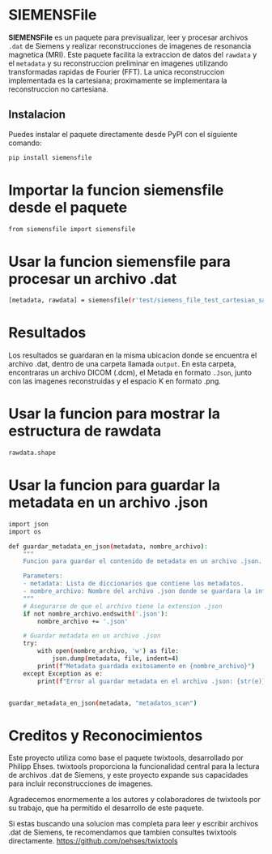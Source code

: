 # SIEMENSFile

**SIEMENSFile** es un paquete para previsualizar, leer y procesar archivos `.dat` de Siemens y realizar reconstrucciones de imagenes de resonancia magnetica (MRI). Este paquete facilita la extraccion de datos del `rawdata` y el `metadata` y su reconstruccion preliminar en imagenes utilizando transformadas rapidas de Fourier (FFT). La unica reconstruccion implementada es la cartesiana; proximamente se implementara la reconstruccion no cartesiana.

## Instalacion

Puedes instalar el paquete directamente desde PyPI con el siguiente comando:

```bash
pip install siemensfile
```

# Importar la funcion siemensfile desde el paquete

```bash
from siemensfile import siemensfile
```

# Usar la funcion siemensfile para procesar un archivo .dat

```bash
[metadata, rawdata] = siemensfile(r'test/siemens_file_test_cartesian_sample.dat', reconstruccion="Cartesiana")


```
# Resultados
Los resultados se guardaran en la misma ubicacion donde se encuentra el archivo .dat, dentro de una carpeta llamada `output`. En esta carpeta, encontraras un archivo DICOM (.dcm), el Metada en formato `.Json`, junto con las imagenes reconstruidas y el espacio K en formato .png.

# Usar la funcion para mostrar la estructura de rawdata

```bash
rawdata.shape

```

# Usar la funcion para guardar la metadata en un archivo .json

```bash
import json
import os

def guardar_metadata_en_json(metadata, nombre_archivo):
    """
    Funcion para guardar el contenido de metadata en un archivo .json.

    Parameters:
    - metadata: Lista de diccionarios que contiene los metadatos.
    - nombre_archivo: Nombre del archivo .json donde se guardara la informacion.
    """
    # Asegurarse de que el archivo tiene la extension .json
    if not nombre_archivo.endswith('.json'):
        nombre_archivo += '.json'

    # Guardar metadata en un archivo .json
    try:
        with open(nombre_archivo, 'w') as file:
            json.dump(metadata, file, indent=4)
        print(f"Metadata guardada exitosamente en {nombre_archivo}")
    except Exception as e:
        print(f"Error al guardar metadata en el archivo .json: {str(e)}")


guardar_metadata_en_json(metadata, "metadatos_scan")
```

# Creditos y Reconocimientos

Este proyecto utiliza como base el paquete twixtools, desarrollado por Philipp Ehses. twixtools proporciona la funcionalidad central para la lectura de archivos .dat de Siemens, y este proyecto expande sus capacidades para incluir reconstrucciones de imagenes.

Agradecemos enormemente a los autores y colaboradores de twixtools por su trabajo, que ha permitido el desarrollo de este paquete.

Si estas buscando una solucion mas completa para leer y escribir archivos .dat de Siemens, te recomendamos que tambien consultes twixtools directamente.
https://github.com/pehses/twixtools
